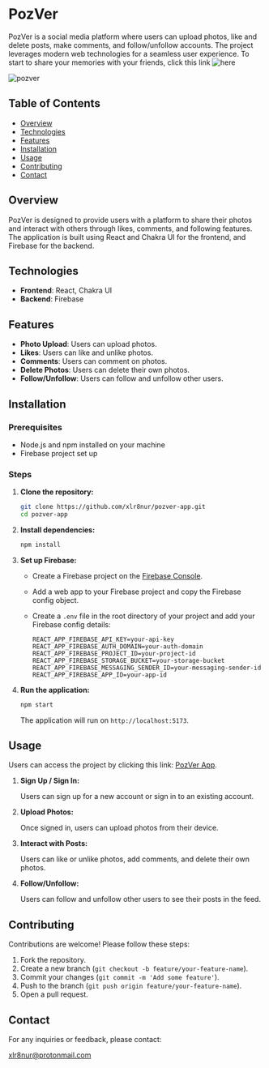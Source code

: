 # PozVer

PozVer is a social media platform where users can upload photos, like and delete posts, make comments, and follow/unfollow accounts. The project leverages modern web technologies for a seamless user experience.
To start to share your memories with your friends, click this link ![here](pozver-app.vercel.app)

![pozver](https://github.com/xlr8nur/pozver-app/assets/97341887/0e260e48-26f6-4b74-8064-3bf64d82718f)

## Table of Contents

- [Overview](#overview)
- [Technologies](#technologies)
- [Features](#features)
- [Installation](#installation)
- [Usage](#usage)
- [Contributing](#contributing)
- [Contact](#contact)

## Overview

PozVer is designed to provide users with a platform to share their photos and interact with others through likes, comments, and following features. The application is built using React and Chakra UI for the frontend, and Firebase for the backend.

## Technologies

- **Frontend**: React, Chakra UI
- **Backend**: Firebase

## Features

- **Photo Upload**: Users can upload photos.
- **Likes**: Users can like and unlike photos.
- **Comments**: Users can comment on photos.
- **Delete Photos**: Users can delete their own photos.
- **Follow/Unfollow**: Users can follow and unfollow other users.

## Installation

### Prerequisites

- Node.js and npm installed on your machine
- Firebase project set up

### Steps

1. **Clone the repository:**

   ```bash
   git clone https://github.com/xlr8nur/pozver-app.git
   cd pozver-app
   ```

2. **Install dependencies:**

   ```bash
   npm install
   ```

3. **Set up Firebase:**

   - Create a Firebase project on the [Firebase Console](https://console.firebase.google.com/).
   - Add a web app to your Firebase project and copy the Firebase config object.
   - Create a `.env` file in the root directory of your project and add your Firebase config details:

     ```env
     REACT_APP_FIREBASE_API_KEY=your-api-key
     REACT_APP_FIREBASE_AUTH_DOMAIN=your-auth-domain
     REACT_APP_FIREBASE_PROJECT_ID=your-project-id
     REACT_APP_FIREBASE_STORAGE_BUCKET=your-storage-bucket
     REACT_APP_FIREBASE_MESSAGING_SENDER_ID=your-messaging-sender-id
     REACT_APP_FIREBASE_APP_ID=your-app-id
     ```

4. **Run the application:**

   ```bash
   npm start
   ```

   The application will run on `http://localhost:5173`.

## Usage

Users can access the project by clicking this link: [PozVer App](https://pozver-app.vercel.app).

1. **Sign Up / Sign In:**

   Users can sign up for a new account or sign in to an existing account.

2. **Upload Photos:**

   Once signed in, users can upload photos from their device.

3. **Interact with Posts:**

   Users can like or unlike photos, add comments, and delete their own photos.

4. **Follow/Unfollow:**

   Users can follow and unfollow other users to see their posts in the feed.

## Contributing

Contributions are welcome! Please follow these steps:

1. Fork the repository.
2. Create a new branch (`git checkout -b feature/your-feature-name`).
3. Commit your changes (`git commit -m 'Add some feature'`).
4. Push to the branch (`git push origin feature/your-feature-name`).
5. Open a pull request.

## Contact

For any inquiries or feedback, please contact:

xlr8nur@protonmail.com
